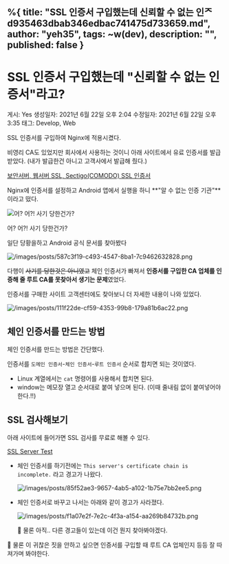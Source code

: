 %{
title: "SSL 인증서 구입했는데 신뢰할 수 없는 인ᄌ d935463dbab346edbac741475d733659.md",
author: "yeh35",
tags: ~w(dev),
description: "",
published: false
}
---
# SSL 인증서 구입했는데 "신뢰할 수 없는 인증서"라고?

게시: Yes
생성일자: 2021년 6월 22일 오후 2:04
수정일자: 2021년 6월 22일 오후 3:35
태그: Develop, Web

SSL 인증서를 구입하여 Nginx에 적용시켰다.

비영리 CA도 있었지만 회사에서 사용하는 것이니 아래 사이트에서 유료 인증서를 발급 받았다.
(내가 발급한건 아니고 고객사에서 발급해 줬다.)

[보안서버, 웹서버 SSL, Sectigo(COMODO) SSL 인증서](https://www.comodossl.co.kr/)

Nginx에 인증서를 설정하고 Android 앱에서 실행을 하니 **"알 수 없는 인증 기관"**이라고 떴다.

![어? 어?! 사기 당한건가?](/images/posts/6366dc1a-e3b3-4cc4-ac69-594b734588c0.png)

어? 어?! 사기 당한건가?

일단 당황을하고 Android 공식 문서를 찾아봤다

[](https://developer.android.com/training/articles/security-ssl?hl=ko)

![/images/posts/587c3f19-c493-4547-8ba1-7c9462632828.png](/images/posts/587c3f19-c493-4547-8ba1-7c9462632828.png)

다행이 ~~사기를 당한것은 아니였고~~ 체인 인증서가 빠져서 **인증서를 구입한 CA 업체를 인증해 줄 루트 CA를 못찾아서 생기는 문제**였었다.

인증서를 구매한 사이트 고객센터에도 찾아보니 더 자세한 내용이 나와 있었다.

![/images/posts/111f22de-cf59-4353-99b8-179a81b6ac22.png](/images/posts/111f22de-cf59-4353-99b8-179a81b6ac22.png)

## 체인 인증서를 만드는 방법

체인 인증서를 만드는 방법은 간단했다.

인증서를 `도메인 인증서`-`체인 인증서`-`루트 인증서` 순서로 합치면 되는 것이였다. 

- Linux 계열에서는 `cat` 명령어를 사용해서 합치면 된다.
- window는 메모장 열고 순서대로 붙여 넣으며 된다. (이때 줄내림 없이 붙여넣어야한다.!!)

## SSL 검사해보기

아래 사이트에 들어가면 SSL 검사를 무료로 해볼 수 있다.

[SSL Server Test](https://www.ssllabs.com/ssltest/)

- 체인 인증서를 하기전에는 `This server's certificate chain is incomplete.` 라고 경고가 나왔다.
    
    ![/images/posts/85f52ae3-9657-4ab5-a102-1b75e7bb2ee5.png](/images/posts/85f52ae3-9657-4ab5-a102-1b75e7bb2ee5.png)
    
- 체인 인증서로 바꾸고 나서는 아래와 같이 경고가 사라졌다.
    
    ![/images/posts/f1a07e2f-7e2c-4f3a-a154-aa269b84732b.png](/images/posts/f1a07e2f-7e2c-4f3a-a154-aa269b84732b.png)
    
    <aside>
    🚧 물론 아직.. 다른 경고들이 있는데 이건 뭔지 찾아봐야겠다.
    
    </aside>
    

<aside>
🐶 물론 이 귀찮은 짓을 안하고 싶으면 인증서를 구입할 때 루트 CA 업체인지 등등 잘 따져가며 봐야한다.

</aside>
